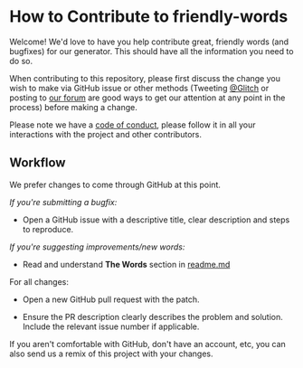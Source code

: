 How to Contribute to friendly-words
================
Welcome! We'd love to have you help contribute great, friendly words (and bugfixes) for our generator. This should have all the information you need to do so. 



When contributing to this repository, please first discuss the change you wish to make via GitHub issue or other methods (Tweeting [@Glitch](https://twitter.com/glitch) or posting to [our forum](https://support.glitch.com/) are good ways to get our attention at any point in the process) before making a change.

Please note we have a [code of conduct](https://glitch.com/edit/#!/friendly-words?path=code_of_conduct.md), please follow it in all your interactions with the project and other contributors.

Workflow
----------------
We prefer changes to come through GitHub at this point. 

*If you're submitting a bugfix:*
- Open a GitHub issue with a descriptive title, clear description and steps to reproduce.

*If you're suggesting improvements/new words:*
- Read and understand __The Words__ section in [readme.md](https://glitch.com/edit/#!/friendly-words?path=README.md:44:0)

For all changes:
- Open a new GitHub pull request with the patch.

- Ensure the PR description clearly describes the problem and solution. Include the relevant issue number if applicable.

If you aren't comfortable with GitHub, don't have an account, etc, you can also send us a remix of this project with your changes.
